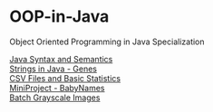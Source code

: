 # OOP-in-Java
Object Oriented Programming in Java Specialization

[Java Syntax and Semantics](./SolvingProblemsWithSoftware/week1/) \
[Strings in Java - Genes](./SolvingProblemsWithSoftware/week2/) \
[CSV Files and Basic Statistics](./SolvingProblemsWithSoftware/week3/) \
[MiniProject - BabyNames](./SolvingProblemsWithSoftware/week4/) \
[Batch Grayscale Images](./SolvingProblemsWithSoftware/Honours/)

